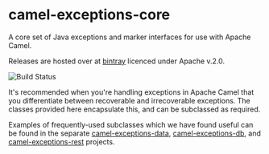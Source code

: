 # camel-exceptions-core
A core set of Java exceptions and marker interfaces for use with Apache Camel.

Releases are hosted over at [bintray](https://bintray.com/capgeminiuk/maven/camel-exceptions-core/view) licenced under Apache v.2.0.

![Build Status](https://travis-ci.org/andrewharmellaw/camel-exceptions-core.svg?branch=master)

It's recommended when you're handling exceptions in Apache Camel that you differentiate between recoverable and irrecoverable exceptions.  The classes provided here encapsulate this, and can be subclassed as required.

Examples of frequently-used subclasses which we have found useful can be found in the separate [camel-exceptions-data](https://github.com/andrewharmellaw/camel-exceptions-data), [camel-exceptions-db](https://github.com/andrewharmellaw/camel-exceptions-db), and [camel-exceptions-rest](https://github.com/andrewharmellaw/camel-exceptions-rest) projects.

